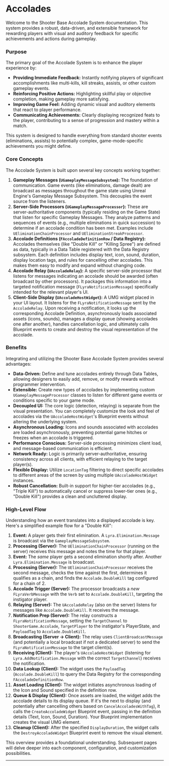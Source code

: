 # Accolades

Welcome to the Shooter Base Accolade System documentation. This system provides a robust, data-driven, and extensible framework for rewarding players with visual and auditory feedback for specific achievements and actions during gameplay.

### Purpose

The primary goal of the Accolade System is to enhance the player experience by:

* **Providing Immediate Feedback:** Instantly notifying players of significant accomplishments like multi-kills, kill streaks, assists, or other custom gameplay events.
* **Reinforcing Positive Actions:** Highlighting skillful play or objective completion, making gameplay more satisfying.
* **Improving Game Feel:** Adding dynamic visual and auditory elements that react to player performance.
* **Communicating Achievements:** Clearly displaying recognized feats to the player, contributing to a sense of progression and mastery within a match.

This system is designed to handle everything from standard shooter events (eliminations, assists) to potentially complex, game-mode-specific achievements you might define.

### Core Concepts

The Accolade System is built upon several key concepts working together:

1. **Gameplay Messages (`UGameplayMessageSubsystem`):** The foundation of communication. Game events (like eliminations, damage dealt) are broadcast as messages throughout the game state using Unreal Engine's Gameplay Message Subsystem. This decouples the event source from the listeners.
2. **Server-Side Processors (`UGameplayMessageProcessor`):** These are server-authoritative components (typically residing on the Game State) that listen for specific Gameplay Messages. They analyze patterns and sequences of events (e.g., multiple eliminations in quick succession) to determine if an accolade condition has been met. Examples include `UEliminationChainProcessor` and `UEliminationStreakProcessor`.
3. **Accolade Definitions (`FAccoladeDefinitionRow` / Data Registry):** Accolades themselves (like "Double Kill" or "Killing Spree") are defined as data, typically in a Data Table registered with the Data Registry subsystem. Each definition includes display text, icon, sound, duration, display location tags, and rules for cancelling other accolades. This makes them easy to modify and expand without changing code.
4. **Accolade Relay (`UAccoladeRelay`):** A specific server-side processor that listens for messages indicating an accolade should be awarded (often broadcast by other processors). It packages this information into a targeted notification message (`FLyraNotificationMessage`) specifically intended for the relevant player's UI.
5. **Client-Side Display (`UAccoladeHostWidget`):** A UMG widget placed in your UI layout. It listens for the `FLyraNotificationMessage` sent by the `AccoladeRelay`. Upon receiving a notification, it looks up the corresponding Accolade Definition, asynchronously loads associated assets (icons, sounds), manages a display queue (showing accolades one after another), handles cancellation logic, and ultimately calls Blueprint events to create and destroy the visual representation of the accolade.

### Benefits

Integrating and utilizing the Shooter Base Accolade System provides several advantages:

* **Data-Driven:** Define and tune accolades entirely through Data Tables, allowing designers to easily add, remove, or modify rewards without programmer intervention.
* **Extensible:** Create new types of accolades by implementing custom `UGameplayMessageProcessor` classes to listen for different game events or conditions specific to your game mode.
* **Decoupled UI:** The core logic (detection, relaying) is separate from the visual presentation. You can completely customize the look and feel of accolades via the `UAccoladeHostWidget`'s Blueprint events without altering the underlying system.
* **Asynchronous Loading:** Icons and sounds associated with accolades are loaded asynchronously, preventing potential game hitches or freezes when an accolade is triggered.
* **Performance Conscious:** Server-side processing minimizes client load, and message-based communication is efficient.
* **Network Ready:** Logic is primarily server-authoritative, ensuring consistency across all clients, with efficient relaying to the target player(s).
* **Flexible Display:** Utilize `LocationTag` filtering to direct specific accolades to different areas of the screen by using multiple `UAccoladeHostWidget` instances.
* **Robust Cancellation:** Built-in support for higher-tier accolades (e.g., "Triple Kill") to automatically cancel or suppress lower-tier ones (e.g., "Double Kill") provides a clean and uncluttered display.

### High-Level Flow

Understanding how an event translates into a displayed accolade is key. Here's a simplified example flow for a "Double Kill":

1. **Event:** A player gets their first elimination. A `Lyra.Elimination.Message` is broadcast via the `GameplayMessageSubsystem`.
2. **Processing (Server):** The `UEliminationChainProcessor` (running on the server) receives this message and notes the time for that player.
3. **Event:** The _same_ player gets a second elimination shortly after. Another `Lyra.Elimination.Message` is broadcast.
4. **Processing (Server):** The `UEliminationChainProcessor` receives the second message, checks the time against the first, determines it qualifies as a chain, and finds the `Accolade.DoubleKill` tag configured for a chain of 2.
5. **Accolade Trigger (Server):** The processor broadcasts a _new_ `FLyraVerbMessage` with the `Verb` set to `Accolade.DoubleKill`, targeting the instigator player.
6. **Relaying (Server):** The `UAccoladeRelay` (also on the server) listens for messages like `Accolade.DoubleKill`. It receives the message.
7. **Notification Prep (Server):** The relay constructs a `FLyraNotificationMessage`, setting the `TargetChannel` to `ShooterGame.Accolade`, `TargetPlayer` to the instigator's PlayerState, and `PayloadTag` to `Accolade.DoubleKill`.
8. **Broadcasting (Server -> Client):** The relay uses `ClientBroadcastMessage` (and potentially a local broadcast if not a dedicated server) to send the `FLyraNotificationMessage` to the target client(s).
9. **Receiving (Client):** The player's `UAccoladeHostWidget` (listening for `Lyra.AddNotification.Message` with the correct `TargetChannel`) receives the notification.
10. **Data Lookup (Client):** The widget uses the `PayloadTag` (`Accolade.DoubleKill`) to query the Data Registry for the corresponding `FAccoladeDefinitionRow`.
11. **Asset Loading (Client):** The widget initiates asynchronous loading of the Icon and Sound specified in the definition row.
12. **Queue & Display (Client):** Once assets are loaded, the widget adds the accolade details to its display queue. If it's the next to display (and potentially after cancelling others based on `CancelAccoladesWithTag`), it calls the `CreateAccoladeWidget` Blueprint event, passing in the definition details (Text, Icon, Sound, Duration). Your Blueprint implementation creates the visual UMG element.
13. **Cleanup (Client):** After the specified `DisplayDuration`, the widget calls the `DestroyAccoladeWidget` Blueprint event to remove the visual element.

This overview provides a foundational understanding. Subsequent pages will delve deeper into each component, configuration, and customization possibilities.

***
